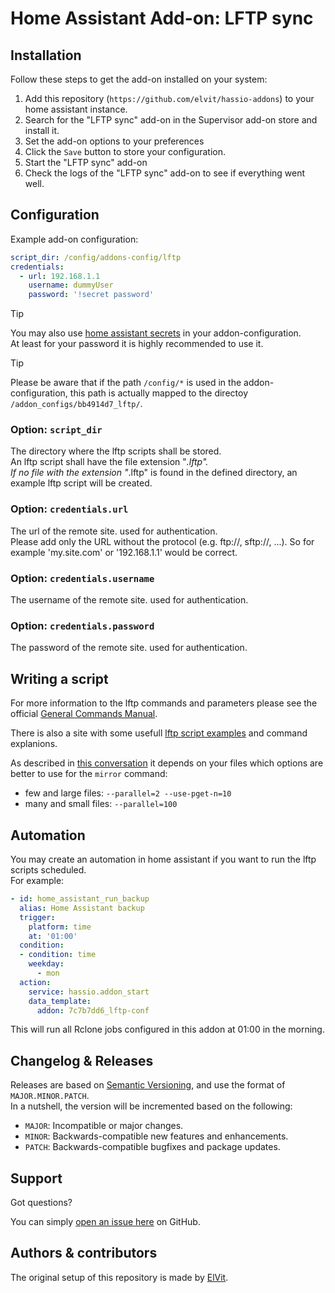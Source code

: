 # Home Assistant Add-on: LFTP sync

## Installation

Follow these steps to get the add-on installed on your system:

1. Add this repository (`https://github.com/elvit/hassio-addons`) to your home assistant instance.
2. Search for the "LFTP sync" add-on in the Supervisor add-on store and install it.
3. Set the add-on options to your preferences
4. Click the `Save` button to store your configuration.
5. Start the "LFTP sync" add-on
6. Check the logs of the "LFTP sync" add-on to see if everything went well.

## Configuration

Example add-on configuration:  

```yaml
script_dir: /config/addons-config/lftp
credentials:
  - url: 192.168.1.1
    username: dummyUser
    password: '!secret password'
```

> [!TIP]
> You may also use [home assistant secrets](https://www.home-assistant.io/docs/configuration/secrets/) in your addon-configuration.  
> At least for your password it is highly recommended to use it.

> [!TIP]
> Please be aware that if the path `/config/*` is used in the addon-configuration, 
> this path is actually mapped to the directoy `/addon_configs/bb4914d7_lftp/`.  

### Option: `script_dir`

The directory where the lftp scripts shall be stored.  
An lftp script shall have the file extension "*.lftp".  
If no file with the extension "*.lftp" is found in the defined directory, an example lftp script will be created.  

### Option: `credentials.url`

The url of the remote site. used for authentication.  
Please add only the URL without the protocol (e.g. ftp://, sftp://, ...). So for example 'my.site.com' or '192.168.1.1' would be correct.  

### Option: `credentials.username`

The username of the remote site. used for authentication.  

### Option: `credentials.password`

The password of the remote site. used for authentication.  

## Writing a script

For more information to the lftp commands and parameters please see the official [General Commands Manual](https://lftp.yar.ru/lftp-man.html).  

There is also a site with some usefull [lftp script examples](https://mrod.space/2019/10/04/lftp-examples.html#scripts) and command explanions.  

As described in [this conversation](https://superuser.com/questions/75681/inverse-multiplexing-to-speed-up-file-transfer) it depends on your files which options are better to use for the `mirror` command:
- few and large files: `--parallel=2 --use-pget-n=10`
- many and small files: `--parallel=100`

## Automation
You may create an automation in home assistant if you want to run the lftp scripts scheduled.  
For example:  

```yaml
- id: home_assistant_run_backup
  alias: Home Assistant backup
  trigger:
    platform: time
    at: '01:00'
  condition:
  - condition: time
    weekday:
      - mon
  action:
    service: hassio.addon_start
    data_template:
      addon: 7c7b7dd6_lftp-conf
```

This will run all Rclone jobs configured in this addon at 01:00 in the morning.  

## Changelog & Releases

Releases are based on [Semantic Versioning](https://semver.org/lang/de/spec/v2.0.0.html), and use the format of `MAJOR.MINOR.PATCH`.  
In a nutshell, the version will be incremented based on the following:  

- `MAJOR`: Incompatible or major changes.
- `MINOR`: Backwards-compatible new features and enhancements.
- `PATCH`: Backwards-compatible bugfixes and package updates.

## Support

Got questions?

You can simply [open an issue here](https://github.com/elvit/hassio-addons/issues) on GitHub.  

## Authors & contributors

The original setup of this repository is made by [ElVit](https://github.com/elvit).  
